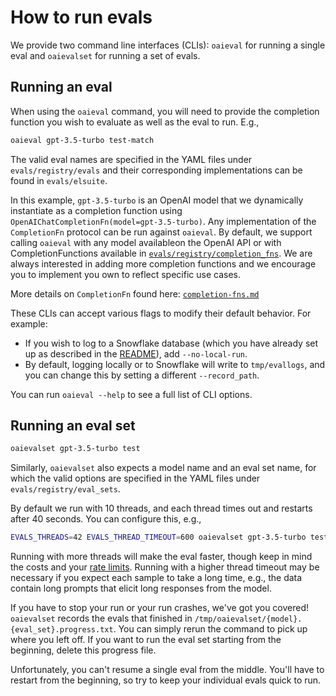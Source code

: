 # How to run evals

We provide two command line interfaces (CLIs): `oaieval` for running a single eval and `oaievalset` for running a set of evals.

## Running an eval

When using the `oaieval` command, you will need to provide the completion function you wish to evaluate as well as the eval to run. E.g.,
```sh
oaieval gpt-3.5-turbo test-match
```
The valid eval names are specified in the YAML files under `evals/registry/evals` and their corresponding implementations can be found in `evals/elsuite`.

In this example, `gpt-3.5-turbo` is an OpenAI model that we dynamically instantiate as a completion function using `OpenAIChatCompletionFn(model=gpt-3.5-turbo)`. Any implementation of the `CompletionFn` protocol can be run against `oaieval`. By default, we support calling `oaieval` with any model availableon the OpenAI API or with CompletionFunctions available in [`evals/registry/completion_fns`](../evals/registry/completion_fns/). We are always interested in adding more completion functions and we encourage you to implement you own to reflect specific use cases.

More details on `CompletionFn` found here: [`completion-fns.md`](completion-fns.md)

These CLIs can accept various flags to modify their default behavior. For example:
- If you wish to log to a Snowflake database (which you have already set up as described in the [README](../README.md)), add `--no-local-run`.
- By default, logging locally or to Snowflake will write to `tmp/evallogs`, and you can change this by setting a different `--record_path`.

You can run `oaieval --help` to see a full list of CLI options.

## Running an eval set

```sh
oaievalset gpt-3.5-turbo test
```

Similarly, `oaievalset` also expects a model name and an eval set name, for which the valid options are specified in the YAML files under `evals/registry/eval_sets`.

By default we run with 10 threads, and each thread times out and restarts after 40 seconds. You can configure this, e.g.,

```sh
EVALS_THREADS=42 EVALS_THREAD_TIMEOUT=600 oaievalset gpt-3.5-turbo test
```
Running with more threads will make the eval faster, though keep in mind the costs and your [rate limits](https://platform.openai.com/docs/guides/rate-limits/overview). Running with a higher thread timeout may be necessary if you expect each sample to take a long time, e.g., the data contain long prompts that elicit long responses from the model.

If you have to stop your run or your run crashes, we've got you covered! `oaievalset` records the evals that finished in `/tmp/oaievalset/{model}.{eval_set}.progress.txt`. You can simply rerun the command to pick up where you left off. If you want to run the eval set starting from the beginning, delete this progress file.

Unfortunately, you can't resume a single eval from the middle. You'll have to restart from the beginning, so try to keep your individual evals quick to run.
